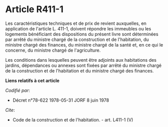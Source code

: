 # Article R411-1

Les caractéristiques techniques et de prix de revient auxquelles, en application de l'article L. 411-1, doivent répondre les
immeubles ou les logements bénéficiant des dispositions du présent livre sont déterminées par arrêté du ministre chargé de la
construction et de l'habitation, du ministre chargé des finances, du ministre chargé de la santé et, en ce qui le concerne,
du ministre chargé de l'agriculture. 

Les conditions dans lesquelles peuvent être adjoints aux habitations des jardins, dépendances ou annexes sont fixées par
arrêté du ministre chargé de la construction et de l'habitation et du ministre chargé des finances.

**Liens relatifs à cet article**

_Codifié par_:

  - Décret n°78-622 1978-05-31 JORF 8 juin 1978

_Cite_:

  - Code de la construction et de l'habitation. - art. L411-1 (V)
